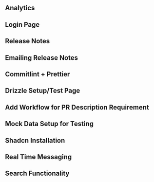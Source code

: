 ## Analytics

## Login Page

## Release Notes

## Emailing Release Notes

## Commitlint + Prettier

## Drizzle Setup/Test Page

## Add Workflow for PR Description Requirement

## Mock Data Setup for Testing

## Shadcn Installation

## Real Time Messaging

## Search Functionality

